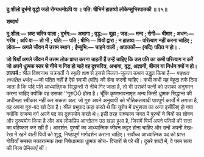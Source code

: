 **दु:शीलो दुर्भगो वृद्धो जडो रोग्यधनोऽपि वा ।** **पति: षीभिर्न हातव्यो लोकेप्सुभिरपातकी ॥ २५॥** 

**शब्दार्थ** 

**दु:शील:—** **भ्रष्ट चरित्र वाला** **; दुर्भग:—** **अभागा** **; वृद्ध:—** **बूढ़ा** **; जड:—** **मन्द** **; रोगी—** **बीमार** **; अधन:—** **गरीब** **; अपि वा—** **तो भी** **;** **पति:—** **पति** **; षीभि:—** **षियों द्वारा** **; न हातव्य:—** **परित्याग नहीं करना चाहिए** **; लोक—** **अगले जीवन में उत्तम स्थान** **;** **ईप्सुभि:—** **चाहने वाली** **; अपातकी—** **(यदि) पतित न हो।** **.** 

**जो षियाँ अगले जीवन में उत्तम लोक प्राप्त करना चाहती हैं उन्हें चाहिए कि उस पति का** **कभी परित्याग न करें जो अपने धाॢमक स्तर से नीचे न गिरा हो चाहे वह दुश्चरित्र, अभागा,** **वृद्ध, अज्ञानी, बीमार या निर्धन क्यों न हो।** **तात्पर्य :** श्रील विश्वनाथ चक्रवर्ती ने *स्मृति शाष* से इससे मिलता-जुलता कथन उद्धृत किया है— *पङ्क्षत त्वपतितं भजेत्* —जो पतित नहीं है ऐसे स्वामी (पति) की सेवा करनी चाहिए। कभी कभी यह बेहूदा तर्क दिया जाता है कि यदि पति आध्याति्मक सिद्धान्तों से नीचे गिर जाता है, तो भी उसकी पत्नी को उसका अनुगमन करना चाहिए क्योंकि वह उसका ''गुरुÓÓ होता है। चूँकि कृष्णभावनामृत अन्य किसी धाॢमक सिद्धान्त की अधीनता स्वीकार नहीं कर सकता अत: जो गुरु अपने अनुयायी को भौतिकतावादी पापपूर्ण कार्यों में लगाता है, वह अपना गुरु-पद खो देता है। श्रील प्रभुपाद कहा करते थे कि यूरोप में प्रभुसत्ता का अन्त इसीलिए हो गया क्योंकि राजन्य वर्ग अपने पद का दुरुपयोग करते थे। इसी तरह पाश्चात्य जगत में पुरुषों ने षियों का शोषण और दुरुपयोग किया है और अब लोकप्रिय आन्दोलन उठ खड़ा हुआ है, जिसमें षियाँ अपने पतियों की सत्ता का बहिष्कार कर रही हैं। आदर्शत: पुरुषों का आध्यात्मिक जीवन कट्टर होना चाहिए और उन्हें अपनी देख-रेख में रहने वाली षियों को शुद्ध, निष्ठापूर्ण मार्गदर्शन कराना चाहिए। सर्वोच्च आध्यात्मिक पद को प्राप्त गोपियाँ समस्त नकारात्मक तथा निषेधात्मक धाॢमक सोच- विचारों से परे थीं। दूसरे शब्दों में, वे परम सत्य की नित्य प्रेमिकाएँ थीं।  